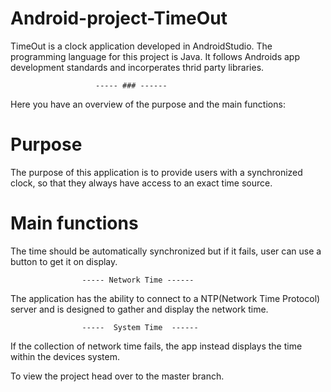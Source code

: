# Android-project-TimeOut
TimeOut is a clock application developed in AndroidStudio. The programming
language for this project is Java. It follows Androids app development standards and incorperates thrid party libraries.

                       ----- ### ------
                       
Here you have an overview of the purpose and the main functions: 

# Purpose 
The purpose of this application is to provide users with a synchronized clock, so that they always have access to an exact time source.                

# Main functions 

The time should be automatically synchronized but if it fails, user can use a button to get it on display.

                    ----- Network Time ------
The application has the ability to connect to a NTP(Network Time Protocol) server and is designed to gather and display the network time. 

                    -----  System Time  ------
If the collection of network time fails, the app instead displays the time within the devices system.

To view the project head over to the master branch.
